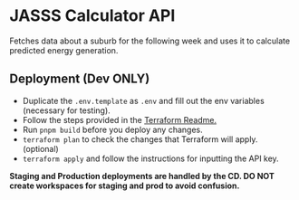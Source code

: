 # JASSS Calculator API

Fetches data about a suburb for the following week and uses it to calculate predicted energy generation.

## Deployment (Dev ONLY)

- Duplicate the `.env.template` as `.env` and fill out the env variables (necessary for testing).
- Follow the steps provided in the [Terraform Readme.](../terraform/README.md)
- Run `pnpm build` before you deploy any changes.
- `terraform plan` to check the changes that Terraform will apply. (optional)
- `terraform apply` and follow the instructions for inputting the API key.

**Staging and Production deployments are handled by the CD. DO NOT create workspaces for staging and prod to avoid confusion.**
